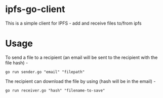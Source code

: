 # ipfs-go-client
This is a simple client for IPFS - add and receive files to/from ipfs


# Usage 

To send a file to a recipient (an email will be sent to the recipient with the file hash) - 

```
go run sender.go "email" "filepath"
```

The recipient can download the file by using (hash will be in the email) - 

```
go run receiver.go "hash" "filename-to-save"
```
